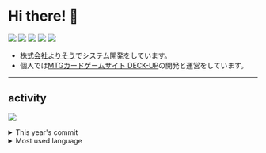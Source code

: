 # Hi there! 👋
[![](https://img.shields.io/badge/Facebook-yasuhiro.matsuo.923-3B5998)](https://www.facebook.com/yasuhiro.matsuo.923)
[![](https://img.shields.io/badge/Github-TatsuyaYoshida-24292E)](https://github.com/teamys-yas)
[![](https://img.shields.io/badge/Qiita-takasu_mtg-55C500)](https://qiita.com/takasu_mtg)
[![](https://img.shields.io/badge/Twitter-deck_up-1C9BEF)](https://twitter.com/deck_up)
[![](https://img.shields.io/badge/Twitter-TeamYs_MTG-1C9BEF)](https://twitter.com/TeamYs_MTG)

- [株式会社よりそう](https://www.yoriso.com/)でシステム開発をしています。
- 個人では[MTGカードゲームサイト DECK-UP](https://mtg.deckup.cards/)の開発と運営をしています。

---
## activity
![](https://github-profile-summary-cards.vercel.app/api/cards/profile-details?username=teamys-yas&theme=vue)

<details><summary>This year's commit</summary>
  <img src="https://github-readme-stats.vercel.app/api?username=teamys-yas&include_all_commits=true&theme=dracula&count_private=true" alt="teamys-yas's all commit"/>
</details>
<details><summary>Most used language</summary>
  <img src="https://github-readme-stats.vercel.app/api/top-langs/?username=teamys-yas&layout=compact&theme=dracula&count_private=true" alt="teamys-yas's use language"/>
</details>
